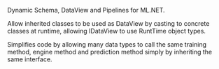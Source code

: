 Dynamic Schema, DataView and Pipelines for ML.NET.

Allow inherited classes to be used as DataView by casting to concrete classes at runtime, allowing IDataView to use RuntTime object types. 

Simplifies code by allowing many data types to call the same training method, engine method and prediction method simply by inheriting the same interface.
